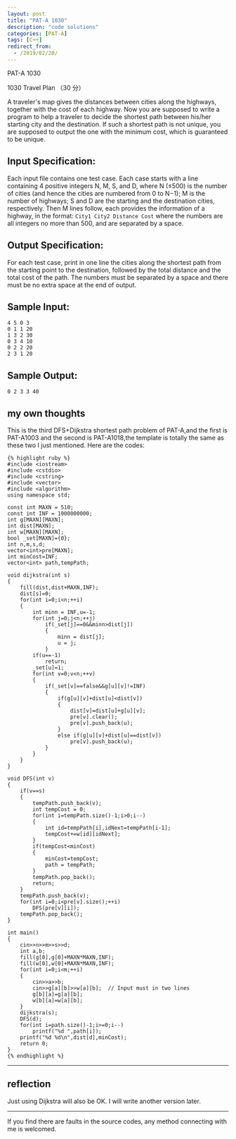```yaml
---
layout: post
title: "PAT-A 1030"
description: "code solutions"
categories: [PAT-A]
tags: [C++]
redirect_from:
  - /2019/02/20/
---
```

PAT-A 1030

1030 Travel Plan （30 分）

A traveler's map gives the distances between cities along the highways, together with the cost of each highway. Now you are supposed to write a program to help a traveler to decide the shortest path between his/her starting city and the destination. If such a shortest path is not unique, you are supposed to output the one with the minimum cost, which is guaranteed to be unique.

## Input Specification:

Each input file contains one test case. Each case starts with a line containing 4 positive integers N, M, S, and D, where N (≤500) is the number of cities (and hence the cities are numbered from 0 to N−1); M is the number of highways; S and D are the starting and the destination cities, respectively. Then M lines follow, each provides the information of a highway, in the format:
`City1 City2 Distance Cost`
where the numbers are all integers no more than 500, and are separated by a space.
    
## Output Specification:

For each test case, print in one line the cities along the shortest path from the starting point to the destination, followed by the total distance and the total cost of the path. The numbers must be separated by a space and there must be no extra space at the end of output.

## Sample Input:

    4 5 0 3
	0 1 1 20
	1 3 2 30
	0 3 4 10
	0 2 2 20
	2 3 1 20
    
## Sample Output:
    
    0 2 3 3 40
    
## my own thoughts
 
This is the third DFS+Dijkstra shortest path problem of PAT-A,and the first is PAT-A1003 and the second is PAT-A1018,the template is totally the same as these two I just mentioned.
Here are the codes:
  
    {% highlight ruby %}
    #include <iostream>
    #include <cstdio>
    #include <cstring>
    #include <vector>
    #include <algorithm>
    using namespace std;

    const int MAXN = 510;
    const int INF = 1000000000;
    int g[MAXN][MAXN];
    int dist[MAXN];
    int w[MAXN][MAXN];
    bool _set[MAXN]={0};
    int n,m,s,d;
    vector<int>pre[MAXN];
    int minCost=INF;
    vector<int> path,tempPath;

    void dijkstra(int s)
    {
        fill(dist,dist+MAXN,INF);
        dist[s]=0;
        for(int i=0;i<n;++i)
        {
            int minn = INF,u=-1;
            for(int j=0;j<n;++j)
                if(_set[j]==0&&minn>dist[j])
                {
                    minn = dist[j];
                    u = j;
                }
            if(u==-1)
                return;
            _set[u]=1;
            for(int v=0;v<n;++v)
            {
                if(_set[v]==false&&g[u][v]!=INF)
                {
                    if(g[u][v]+dist[u]<dist[v])
                    {
                        dist[v]=dist[u]+g[u][v];
                        pre[v].clear();
                        pre[v].push_back(u);
                    }
                    else if(g[u][v]+dist[u]==dist[v])
                        pre[v].push_back(u);
                }
            }
        }
    }

    void DFS(int v)
    {
        if(v==s)
        {
            tempPath.push_back(v);
            int tempCost = 0;
            for(int i=tempPath.size()-1;i>0;i--)
            {
                int id=tempPath[i],idNext=tempPath[i-1];
                tempCost+=w[id][idNext];
            }
            if(tempCost<minCost)
            {
                minCost=tempCost;
                path = tempPath;
            }
            tempPath.pop_back();
            return;
        }
        tempPath.push_back(v);
        for(int i=0;i<pre[v].size();++i)
            DFS(pre[v][i]);
        tempPath.pop_back();
    }

    int main()
    {
        cin>>n>>m>>s>>d;
        int a,b;
        fill(g[0],g[0]+MAXN*MAXN,INF);
        fill(w[0],w[0]+MAXN*MAXN,INF);
        for(int i=0;i<m;++i)
        {
            cin>>a>>b;
            cin>>g[a][b]>>w[a][b];  // Input must in two lines
            g[b][a]=g[a][b];
            w[b][a]=w[a][b];
        }
        dijkstra(s);
        DFS(d);
        for(int i=path.size()-1;i>=0;i--)
            printf("%d ",path[i]);
        printf("%d %d\n",dist[d],minCost);
        return 0;
    }
	{% endhighlight %}
---	
## reflection

Just using Dijkstra will also be OK. I will write another version later.

---
  If you find there are faults in the source codes, any method connecting with me is welcomed.
